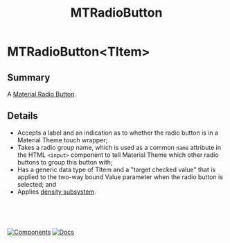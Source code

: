 ﻿---
uid: C.MTRadioButton
title: MTRadioButton
---
# MTRadioButton&lt;TItem&gt;

## Summary

 A [Material Radio Button](https://github.com/material-components/material-components-web/tree/v7.0.0/packages/mdc-radio#selection-controls-radio-buttons).

## Details

- Accepts a label and an indication as to whether the radio button is in a Material Theme touch wrapper;
- Takes a radio group name, which is used as a common `name` attribute in the HTML `<input>` component to tell Material Theme which other radio buttons to group this button with;
- Has a generic data type of TItem and a "target checked value" that is applied to the two-way bound Value parameter when the radio button is selected; and
- Applies [density subsystem](xref:A.Density).

&nbsp;

&nbsp;

[![Components](https://img.shields.io/static/v1?label=Components&message=Core&color=blue)](xref:A.CoreComponents)
[![Docs](https://img.shields.io/static/v1?label=API%20Documentation&message=MTRadioButton&color=brightgreen)](xref:BlazorMdc.MTRadioButton`1)